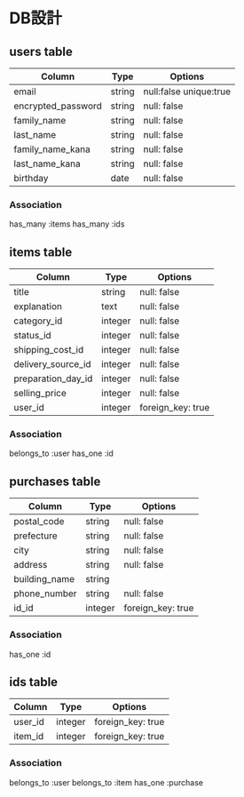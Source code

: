 # DB設計

## users table

| Column                  | Type                | Options                 |
|-------------------------|---------------------|-------------------------|
| email                   | string              | null:false unique:true  |
| encrypted_password      | string              | null: false             |
| family_name             | string              | null: false             |
| last_name               | string              | null: false             |
| family_name_kana        | string              | null: false             |
| last_name_kana          | string              | null: false             |
| birthday                | date                | null: false             |

### Association
has_many :items
has_many :ids

## items table

| Column             | Type                | Options                 |
|--------------------|---------------------|-------------------------|
| title              | string              | null: false             |
| explanation        | text                | null: false             |
| category_id        | integer             | null: false             |
| status_id          | integer             | null: false             |
| shipping_cost_id   | integer             | null: false             |
| delivery_source_id | integer             | null: false             |
| preparation_day_id | integer             | null: false             |
| selling_price      | integer             | null: false             |
| user_id            | integer             | foreign_key: true       |

### Association
belongs_to :user
has_one :id

## purchases table

| Column             | Type                | Options                 |
|--------------------|---------------------|-------------------------|
| postal_code        | string              | null: false             |
| prefecture         | string              | null: false             |
| city               | string              | null: false             |
| address            | string              | null: false             |
| building_name      | string              |                         |
| phone_number       | string              | null: false             |
| id_id              | integer             | foreign_key: true       |

### Association
has_one :id

## ids table
| Column             | Type                | Options                 |
|--------------------|---------------------|-------------------------|
| user_id            | integer             | foreign_key: true       |
| item_id            | integer             | foreign_key: true       |

### Association
belongs_to :user
belongs_to :item
has_one :purchase